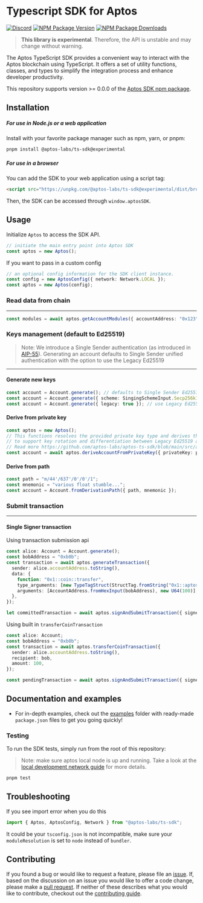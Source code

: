 # Typescript SDK for Aptos

[![Discord][discord-image]][discord-url]
[![NPM Package Version][npm-image-version]][npm-url]
[![NPM Package Downloads][npm-image-downloads]][npm-url]

> **This library is experimental**. Therefore, the API is unstable and may change without warning.

The Aptos TypeScript SDK provides a convenient way to interact with the Aptos blockchain using TypeScript. It offers a
set of utility functions, classes, and types to simplify the integration process and enhance developer productivity.

This repository supports version >= 0.0.0 of the [Aptos SDK npm package](https://www.npmjs.com/package/@aptos-labs/ts-sdk).

## Installation

##### For use in Node.js or a web application

Install with your favorite package manager such as npm, yarn, or pnpm:

```bash
pnpm install @aptos-labs/ts-sdk@experimental
```

##### For use in a browser

You can add the SDK to your web application using a script tag:

```html
<script src="https://unpkg.com/@aptos-labs/ts-sdk@experimental/dist/browser/index.global.js" />
```

Then, the SDK can be accessed through `window.aptosSDK`.

## Usage

Initialize `Aptos` to access the SDK API.

```ts
// initiate the main entry point into Aptos SDK
const aptos = new Aptos();
```

If you want to pass in a custom config

```ts
// an optional config information for the SDK client instance.
const config = new AptosConfig({ network: Network.LOCAL });
const aptos = new Aptos(config);
```

### Read data from chain

---

```ts
const modules = await aptos.getAccountModules({ accountAddress: "0x123" });
```

### Keys management (default to Ed25519)

> Note: We introduce a Single Sender authentication (as introduced in [AIP-55](https://github.com/aptos-foundation/AIPs/pull/263)). Generating an account defaults to Single Sender unified authentication with the option to use the Legacy Ed25519

---

#### Generate new keys

```ts
const account = Account.generate(); // defaults to Single Sender Ed25519
const account = Account.generate({ scheme: SingingSchemeInput.Secp256k1 }); // Single Sender Secp256k1
const account = Account.generate({ legacy: true }); // use Legacy Ed25519
```

#### Derive from private key

```ts
const aptos = new Aptos();
// This functions resolves the provided private key type and derives the public key from it
// to support key rotation and differentiation between Legacy Ed25519 and Unified authentications
// Read more https://github.com/aptos-labs/aptos-ts-sdk/blob/main/src/api/account.ts#L364
const account = await aptos.deriveAccountFromPrivateKey({ privateKey: privateKey });
```

#### Derive from path

```ts
const path = "m/44'/637'/0'/0'/1";
const mnemonic = "various float stumble...";
const account = Account.fromDerivationPath({ path, mnemonic });
```

### Submit transaction

---

#### Single Signer transaction

Using transaction submission api

```ts
const alice: Account = Account.generate();
const bobAddress = "0xb0b";
const transaction = await aptos.generateTransaction({
  sender: alice.accountAddress.toString(),
  data: {
    function: "0x1::coin::transfer",
    type_arguments: [new TypeTagStruct(StructTag.fromString("0x1::aptos_coin::AptosCoin"))],
    arguments: [AccountAddress.fromHexInput(bobAddress), new U64(100)],
  },
});

let committedTransaction = await aptos.signAndSubmitTransaction({ signer: alice, transaction });
```

Using built in `transferCoinTransaction`

```ts
const alice: Account;
const bobAddress = "0xb0b";
const transaction = await aptos.transferCoinTransaction({
  sender: alice.accountAddress.toString(),
  recipient: bob,
  amount: 100,
});

const pendingTransaction = await aptos.signAndSubmitTransaction({ signer: alice, transaction });
```

## Documentation and examples

- For in-depth examples, check out the [examples](./examples) folder with ready-made `package.json` files to get you going quickly!

### Testing

To run the SDK tests, simply run from the root of this repository:

> Note: make sure aptos local node is up and running. Take a look at the [local development network guide](https://aptos.dev/guides/local-development-network/) for more details.

```bash
pnpm test
```

## Troubleshooting

If you see import error when you do this

```typescript
import { Aptos, AptosConfig, Network } from "@aptos-labs/ts-sdk";
```

It could be your `tsconfig.json` is not incompatible, make sure your `moduleResolution` is set to `node` instead of `bundler`.

## Contributing

If you found a bug or would like to request a feature, please file an [issue](https://github.com/aptos-labs/aptos-ts-sdk/issues/new/choose).
If, based on the discussion on an issue you would like to offer a code change, please make a [pull request](https://github.com/aptos-labs/aptos-ts-sdk/CONTRIBUTING.md).
If neither of these describes what you would like to contribute, checkout out the [contributing guide](https://github.com/aptos-labs/aptos-ts-sdk/CONTRIBUTING.md).

[npm-image-version]: https://img.shields.io/npm/v/%40aptos-labs%2Fts-sdk.svg
[npm-image-downloads]: https://img.shields.io/npm/dm/%40aptos-labs%2Fts-sdk.svg
[npm-url]: https://npmjs.org/package/@aptos-labs/ts-sdk
[discord-image]: https://img.shields.io/discord/945856774056083548?label=Discord&logo=discord&style=flat~~~~
[discord-url]: https://discord.gg/aptosnetwork
